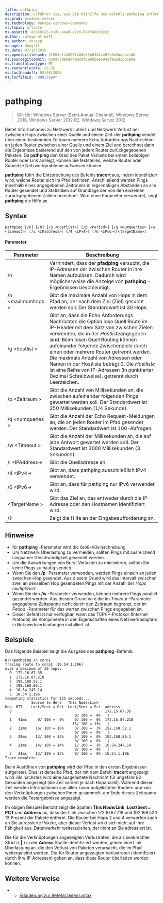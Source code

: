 ```yaml
---
title: pathping
description: Erfahren Sie, wie Sie mithilfe des Befehls pathping Informationen zur Netzwerk Latenz und zum Verlust von Daten erhalten.
ms.prod: windows-server
ms.technology: manage-windows-commands
ms.topic: article
ms.assetid: ec430125-b1dc-4aad-a7c9-b70f486d9e3c
author: coreyp-at-msft
ms.author: coreyp
manager: dongill
ms.date: 07/11/2018
ms.openlocfilehash: 3f853ef430207c08e78e0446ce67c6b5bec4c1db
ms.sourcegitcommit: b00d7c8968c4adc8f699dbee694afe6ed36bc9de
ms.translationtype: MT
ms.contentlocale: de-DE
ms.lasthandoff: 04/08/2020
ms.locfileid: "80837694"
---
```

# <a name="pathping"></a>pathping

>Gilt für: Windows Server (Semi-Annual Channel), Windows Server 2016, Windows Server 2012 R2, Windows Server 2012

Bietet Informationen zu Netzwerk Latenz und Netzwerk Verlust bei zwischen Hops zwischen einer Quelle und einem Ziel. der **pathping** sendet über einen bestimmten Zeitraum mehrere Echo Anforderungs Nachrichten an jeden Router zwischen einer Quelle und einem Ziel und berechnet dann die Ergebnisse basierend auf den von jedem Router zurückgegebenen Paketen. Da **pathping** den Grad des Paket Verlusts bei einem beliebigen Router oder Link anzeigt, können Sie feststellen, welche Router oder Subnetze Netzwerkprobleme aufweisen können. 

**pathping** führt die Entsprechung des Befehls **tracert** aus, indem identifiziert wird, welche Router sich im Pfad befinden. Anschließend werden Pings innerhalb eines angegebenen Zeitraums in regelmäßigen Abständen an alle Router gesendet und Statistiken auf Grundlage der von den einzelnen zurückgegebenen Zahlen berechnet. Wird ohne Parameter verwendet, zeigt **pathping** die Hilfe an. 

## <a name="syntax"></a>Syntax
```
pathping [/n] [/h] [/g <Hostlist>] [/p <Period>] [/q <NumQueries> [/w <timeout>] [/i <IPaddress>] [/4 <IPv4>] [/6 <IPv6>][<TargetName>]
```
#### <a name="parameters"></a>Parameter
|Parameter|Beschreibung|
|-------|--------|
|/n|Verhindert, dass der **pfadping** versucht, die IP-Adressen der zwischen Router in ihre Namen aufzulösen. Dadurch wird möglicherweise die Anzeige von **pathping** -Ergebnissen beschleunigt.|
|/h \<maximumhops >|Gibt die maximale Anzahl von Hops in dem Pfad an, der nach dem Ziel (Ziel) gesucht werden soll. Der Standardwert ist 30 Hops.|
|/g \<hostlist >|Gibt an, dass die Echo Anforderungs Nachrichten die Option lose Quell Route im IP-Header mit dem Satz von zwischen Zielen verwenden, die in der *Hostliste*angegeben sind. Beim losen Quell Routing können aufeinander folgende Zwischenziele durch einen oder mehrere Router getrennt werden. Die maximale Anzahl von Adressen oder Namen in der Hostliste beträgt 9. Die *Hostliste* ist eine Reihe von IP-Adressen (in punktierter Dezimal Schreibweise), getrennt durch Leerzeichen.|
|/p \<Zeitraum >|Gibt die Anzahl von Millisekunden an, die zwischen aufeinander folgenden Pings gewartet werden soll. Der Standardwert ist 250 Millisekunden (1/4 Sekunde).|
|/q \<numqueries >|Gibt die Anzahl der Echo Request-Meldungen an, die an jeden Router im Pfad gesendet werden. Der Standardwert ist 100-Abfragen.|
|/w \<Timeout >|Gibt die Anzahl der Millisekunden an, die auf jede Antwort gewartet werden soll. Der Standardwert ist 3000 Millisekunden (3 Sekunden).|
|/i \<IPAddress->|Gibt die Quelladresse an.|
|/4 \<IPv4->|Gibt an, dass pathping ausschließlich IPv4 verwendet.|
|/6 \<IPv6->|Gibt an, dass für pathping nur IPv6 verwendet wird.|
|\<TargetName >|Gibt das Ziel an, das entweder durch die IP-Adresse oder den Hostnamen identifiziert wird.|
|/?|Zeigt die Hilfe an der Eingabeaufforderung an.|

## <a name="remarks"></a>Hinweise
-   für **pathping** -Parameter wird die Groß-/Kleinschreibung
-   Um Netzwerk Überlastung zu vermeiden, sollten Pings mit ausreichend langsamer Geschwindigkeit gesendet werden.
-   Um die Auswirkungen von Burst Verlusten zu minimieren, sollten Sie keine Pings zu häufig senden.
-   Wenn Sie den **/p** -Parameter verwenden, werden Pings einzeln an jeden zwischen-Hop gesendet. Aus diesem Grund wird das Intervall zwischen zwei an denselben Hop gesendeten Pings mit der Anzahl der *Hops multipliziert.*
-   Wenn Sie den **/w** -Parameter verwenden, können mehrere Pings parallel gesendet werden. Aus diesem Grund wird die im *Timeout* -Parameter angegebene Zeitspanne nicht durch den Zeitraum begrenzt, der im *Period* -Parameter für das warten zwischen Pings angegeben ist.
-   Dieser Befehl ist nur verfügbar, wenn das TCP/IP-Protokoll (Internet Protocol) als Komponente in den Eigenschaften eines Netzwerkadapters in Netzwerkverbindungen installiert ist.

## <a name="examples"></a><a name=BKMK_Examples></a>Beispiele

Das folgende Beispiel zeigt die Ausgabe des **pathping** -Befehls:

```
D:\>pathping /n corp1
Tracing route to corp1 [10.54.1.196]
over a maximum of 30 hops:
  0  172.16.87.35
  1  172.16.87.218
  2  192.168.52.1
  3  192.168.80.1
  4  10.54.247.14
  5  10.54.1.196
computing statistics for 125 seconds...
            Source to Here   This Node/Link
Hop  RTT    Lost/Sent = Pct  Lost/Sent = Pct  address
  0                                           172.16.87.35
                                0/ 100 =  0%   |
  1   41ms     0/ 100 =  0%     0/ 100 =  0%  172.16.87.218
                               13/ 100 = 13%   |
  2   22ms    16/ 100 = 16%     3/ 100 =  3%  192.168.52.1
                                0/ 100 =  0%   |
  3   24ms    13/ 100 = 13%     0/ 100 =  0%  192.168.80.1
                                0/ 100 =  0%   |
  4   21ms    14/ 100 = 14%     1/ 100 =  1%  10.54.247.14
                                0/ 100 =  0%   |
  5   24ms    13/ 100 = 13%     0/ 100 =  0%  10.54.1.196
Trace complete.
```
Beim Ausführen von **pathping** wird der Pfad in den ersten Ergebnissen aufgelistet. Dies ist derselbe Pfad, der mit dem Befehl **tracert** angezeigt wird. Als nächstes wird eine ausgelastete Nachricht für ungefähr 90 Sekunden angezeigt (die Zeit variiert je nach Hopanzahl). Während dieser Zeit werden Informationen von allen zuvor aufgelisteten Routern und von den Verknüpfungen zwischen Ihnen gesammelt. am Ende dieses Zeitraums werden die Testergebnisse angezeigt.

Im obigen Beispiel Bericht zeigt die Spalten **This Node/Link**, **Lost/Sent = PCT** und **Address** an, dass der Link zwischen 172.16.87.218 und 192.168.52.1 13 Prozent der Pakete entfernt. Die Router bei Hops 2 und 4 verwerfen auch an Sie adressierte Pakete, aber dieser Verlust wirkt sich nicht auf ihre Fähigkeit aus, Datenverkehr weiterzuleiten, der nicht an Sie adressiert ist.

Die für die Verknüpfungen angezeigten Verlustraten, die als senkrechter Strich ( **|** ) in der **Adress** Spalte identifiziert werden, geben eine Link Überlastung an, die den Verlust von Paketen verursacht, die im Pfad weitergeleitet werden. Die für Router angezeigten Verlustraten (identifiziert durch Ihre IP-Adressen) geben an, dass diese Router überladen werden können.

## <a name="additional-references"></a>Weitere Verweise
-   - [Erläuterung zur Befehlszeilensyntax](command-line-syntax-key.md)